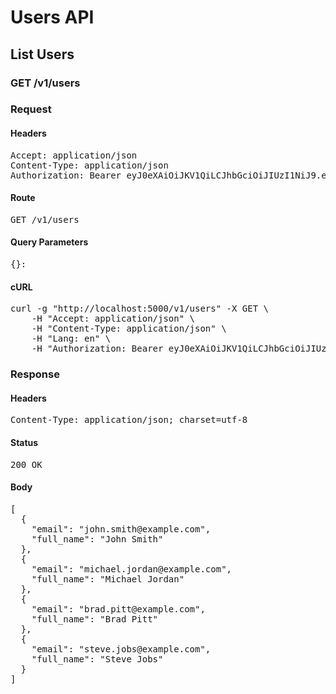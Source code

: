 # Users API

## List Users

### GET /v1/users
### Request

#### Headers

<pre>Accept: application/json
Content-Type: application/json
Authorization: Bearer eyJ0eXAiOiJKV1QiLCJhbGciOiJIUzI1NiJ9.eyJleHAiOjE1NTYxNzQ5OTUsInN1YiI6NDYyfQ.wwwQcTXLxC20x4_G6vwP_PIwb8zQCBdx4FEIRg7AYA0</pre>

#### Route

<pre>GET /v1/users</pre>

#### Query Parameters

<pre>{}: </pre>

#### cURL

<pre class="request">curl -g &quot;http://localhost:5000/v1/users&quot; -X GET \
	-H &quot;Accept: application/json&quot; \
	-H &quot;Content-Type: application/json&quot; \
	-H &quot;Lang: en&quot; \
	-H &quot;Authorization: Bearer eyJ0eXAiOiJKV1QiLCJhbGciOiJIUzI1NiJ9.eyJleHAiOjE1NTYxNzQ5OTUsInN1YiI6NDYyfQ.wwwQcTXLxC20x4_G6vwP_PIwb8zQCBdx4FEIRg7AYA0&quot;</pre>

### Response

#### Headers

<pre>Content-Type: application/json; charset=utf-8</pre>

#### Status

<pre>200 OK</pre>

#### Body

<pre>[
  {
    "email": "john.smith@example.com",
    "full_name": "John Smith"
  },
  {
    "email": "michael.jordan@example.com",
    "full_name": "Michael Jordan"
  },
  {
    "email": "brad.pitt@example.com",
    "full_name": "Brad Pitt"
  },
  {
    "email": "steve.jobs@example.com",
    "full_name": "Steve Jobs"
  }
]</pre>
